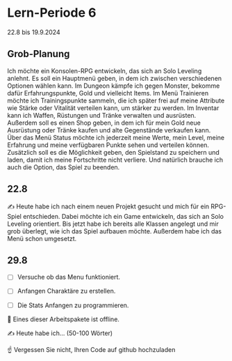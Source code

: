 # Lern-Periode 6

22.8 bis 19.9.2024

## Grob-Planung

Ich möchte ein Konsolen-RPG entwickeln, das sich an Solo Leveling anlehnt. Es soll ein Hauptmenü geben, in dem ich zwischen verschiedenen Optionen wählen kann. Im Dungeon kämpfe ich gegen Monster, bekomme dafür Erfahrungspunkte, Gold und vielleicht Items. Im Menü Trainieren möchte ich Trainingspunkte sammeln, die ich später frei auf meine Attribute wie Stärke oder Vitalität verteilen kann, um stärker zu werden. Im Inventar kann ich Waffen, Rüstungen und Tränke verwalten und ausrüsten. Außerdem soll es einen Shop geben, in dem ich für mein Gold neue Ausrüstung oder Tränke kaufen und alte Gegenstände verkaufen kann. Über das Menü Status möchte ich jederzeit meine Werte, mein Level, meine Erfahrung und meine verfügbaren Punkte sehen und verteilen können. Zusätzlich soll es die Möglichkeit geben, den Spielstand zu speichern und laden, damit ich meine Fortschritte nicht verliere. Und natürlich brauche ich auch die Option, das Spiel zu beenden.


## 22.8

✍️ Heute habe ich nach einem neuen Projekt gesucht und mich für ein RPG-Spiel entschieden. Dabei möchte ich ein Game entwickeln, das sich an Solo Leveling orientiert. Bis jetzt habe ich bereits alle Klassen angelegt und mir grob überlegt, wie ich das Spiel aufbauen möchte. Außerdem habe ich das Menü schon umgesetzt.


## 29.8

- [ ] Versuche ob das Menu funktioniert. 
- [ ] Anfangen Charaktäre zu erstellen. 
- [ ] Die Stats Anfangen zu programmieren. 
      

📵 Eines dieser Arbeitspakete ist offline.

✍️ Heute habe ich... (50-100 Wörter)

☝️ Vergessen Sie nicht, Ihren Code auf github hochzuladen


